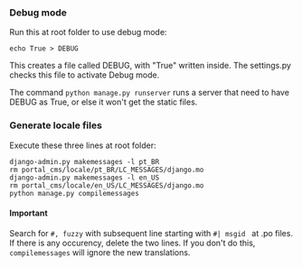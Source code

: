 ### Debug mode

Run this at root folder to use debug mode:

```
echo True > DEBUG
```

This creates a file called DEBUG, with "True" written inside.
The settings.py checks this file to activate Debug mode.

The command `python manage.py runserver` runs a server that need
to have DEBUG as True, or else it won't get the static files.

### Generate locale files

Execute these three lines at root folder:

```
django-admin.py makemessages -l pt_BR
rm portal_cms/locale/pt_BR/LC_MESSAGES/django.mo
django-admin.py makemessages -l en_US
rm portal_cms/locale/en_US/LC_MESSAGES/django.mo
python manage.py compilemessages
```

#### Important

Search for `#, fuzzy` with subsequent line starting with `#| msgid ` at .po files.
If there is any occurency, delete the two lines.
If you don't do this, `compilemessages` will ignore the new translations.
